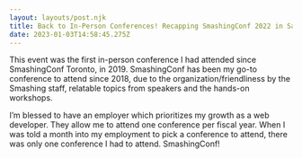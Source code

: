 ```yaml
---
layout: layouts/post.njk
title: Back to In-Person Conferences! Recapping SmashingConf 2022 in San Francisco
date: 2023-01-03T14:58:45.275Z
---
```

This event was the first in-person conference I had attended since SmashingConf Toronto, in 2019. SmashingConf has been my go-to conference to attend since 2018, due to the organization/friendliness by the Smashing staff, relatable topics from speakers and the hands-on workshops. 

I’m blessed to have an employer which prioritizes my growth as a web developer. They allow me to attend one conference per fiscal year. When I was told a month into my employment to pick a conference to attend, there was only one conference I had to attend. SmashingConf!
